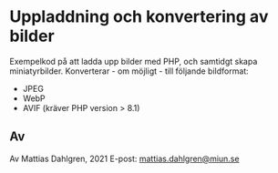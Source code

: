# Uppladdning och konvertering av bilder
Exempelkod på att ladda upp bilder med PHP, och samtidgt skapa miniatyrbilder.
Konverterar - om möjligt - till följande bildformat:
* JPEG
* WebP
* AVIF (kräver PHP version > 8.1)


## Av
Av Mattias Dahlgren, 2021
E-post: mattias.dahlgren@miun.se
